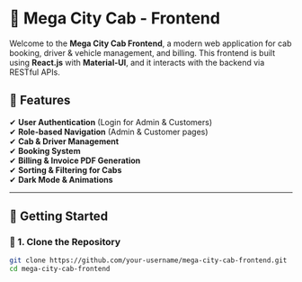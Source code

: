 # 🚖 Mega City Cab - Frontend

Welcome to the **Mega City Cab Frontend**, a modern web application for cab booking, driver & vehicle management, and billing. This frontend is built using **React.js** with **Material-UI**, and it interacts with the backend via RESTful APIs.



## 🎯 Features
✔ **User Authentication** (Login for Admin & Customers)  
✔ **Role-based Navigation** (Admin & Customer pages)  
✔ **Cab & Driver Management**  
✔ **Booking System**  
✔ **Billing & Invoice PDF Generation**  
✔ **Sorting & Filtering for Cabs**  
✔ **Dark Mode & Animations**  

---

## 🚀 Getting Started

### 📌 1. Clone the Repository
```sh
git clone https://github.com/your-username/mega-city-cab-frontend.git
cd mega-city-cab-frontend


